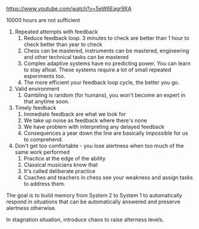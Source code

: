 https://www.youtube.com/watch?v=5eW6Eagr9XA

10000 hours are not sufficient

1. Repeated attempts with feedback
   1. Reduce feedback loop. 3 minutes to check are better than 1 hour to
   check better than year to check
   2. Chess can be mastered, instruments can be mastered, engineering
   and other technical tasks can be mastered
   3. Complex adaptive systems have no predicting power. You can learn to
   stay afloat. These systems require a lot of small repeated experiments too.
   4. The more efficient your feedback loop cycle, the better you go.
2. Valid environment
   1. Gambling is random (for humans), you won't become an expert 
   in that anytime soon.
3. Timely feedback
   1. Immediate feedback are what we look for
   2. We take up noise as feedback where there's none
   3. We have problem with interpreting any delayed feedback
   4. Consequences a year down the line are basically impossible for us
   to comprehend.
4. Don't get too comfortable - you lose alertness when too much of the
same work performed
   1. Practice at the edge of the ability
   2. Classical musicians know that
   3. It's called deliberate practice
   4. Coaches and teachers in chess see your weakness and assign tasks to
   address them.

The goal is to build memory from System 2 to System 1 to automatically
respond in situations that can be automatically answered and preserve
alertness otherwise.

In stagnation situation, introduce chaos to raise alterness levels.



